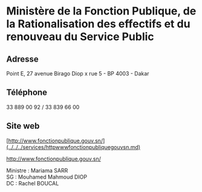 # Ministère de la Fonction Publique, de la Rationalisation des effectifs et du renouveau du Service Public

**Adresse**
-----------

Point E, 27 avenue Birago Diop x rue 5 - BP 4003 - Dakar

**Téléphone**
-------------

33 889 00 92 / 33 839 66 00

**Site web**
------------

[http://www.fonctionpublique.gouv.sn/](../../../services/httpwwwfonctionpubliquegouvsn.md)

http://www.fonctionpublique.gouv.sn/

Ministre : Mariama SARR  
SG : Mouhamed Mahmoud DIOP  
DC : Rachel BOUCAL
